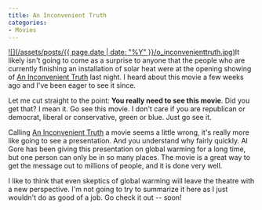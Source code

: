 ```yaml
---
title: An Inconvenient Truth
categories:
- Movies
---
```


[![](/assets/posts/{{ page.date | date: "%Y" }}/o_inconvenienttruth.jpg)](http://www.climatecrisis.net/)It likely isn't going to come as a surprise to anyone that the people who are currently finishing an installation of solar heat were at the opening showing of [An Inconvenient Truth](http://www.climatecrisis.net/) last night. I heard about this movie a few weeks ago and I've been eager to see it since.

Let me cut straight to the point: **You really need to see this movie**. Did you get that? I mean it. Go see this movie. I don't care if you are republican or democrat, liberal or conservative, green or blue. Just go see it.

Calling [An Inconvenient Truth](http://www.climatecrisis.net/) a movie seems a little wrong, it's really more like going to see a presentation. And you understand why fairly quickly. Al Gore has been giving this presentation on global warming for a long time, but one person can only be in so many places. The movie is a great way to get the message out to millions of people, and it is done very well.

I like to think that even skeptics of global warming will leave the theatre with a new perspective. I'm not going to try to summarize it here as I just wouldn't do as good of a job. Go check it out -- soon!
